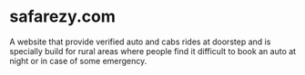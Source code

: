 # safarezy.com
A website that provide verified auto and cabs rides at doorstep and is specially build for rural areas where people find it difficult to book an auto at night or in case of some emergency.
